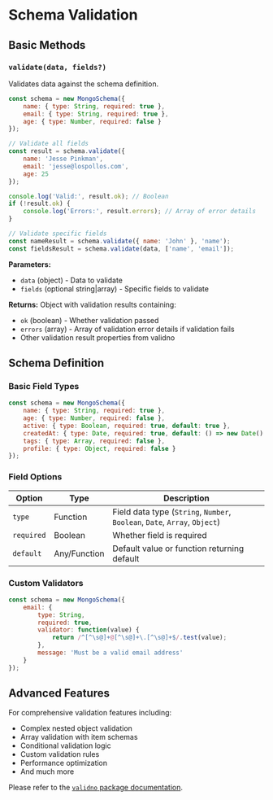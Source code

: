 # Schema Validation

<!--@include: ../.includes/validno-info.md-->

## Basic Methods

### `validate(data, fields?)`

Validates data against the schema definition.

```javascript
const schema = new MongoSchema({
    name: { type: String, required: true },
    email: { type: String, required: true },
    age: { type: Number, required: false }
});

// Validate all fields
const result = schema.validate({
    name: 'Jesse Pinkman',
    email: 'jesse@lospollos.com',
    age: 25
});

console.log('Valid:', result.ok); // Boolean
if (!result.ok) {
    console.log('Errors:', result.errors); // Array of error details
}

// Validate specific fields
const nameResult = schema.validate({ name: 'John' }, 'name');
const fieldsResult = schema.validate(data, ['name', 'email']);
```

**Parameters:**
- `data` (object) - Data to validate
- `fields` (optional string|array) - Specific fields to validate

**Returns:** Object with validation results containing:
- `ok` (boolean) - Whether validation passed
- `errors` (array) - Array of validation error details if validation fails
- Other validation result properties from validno

## Schema Definition

### Basic Field Types

```javascript
const schema = new MongoSchema({
    name: { type: String, required: true },
    age: { type: Number, required: false },
    active: { type: Boolean, required: true, default: true },
    createdAt: { type: Date, required: true, default: () => new Date() },
    tags: { type: Array, required: false },
    profile: { type: Object, required: false }
});
```

### Field Options

| Option | Type | Description |
|--------|------|-------------|
| `type` | Function | Field data type (`String`, `Number`, `Boolean`, `Date`, `Array`, `Object`) |
| `required` | Boolean | Whether field is required |
| `default` | Any/Function | Default value or function returning default |

### Custom Validators

```javascript
const schema = new MongoSchema({
    email: {
        type: String,
        required: true,
        validator: function(value) {
            return /^[^\s@]+@[^\s@]+\.[^\s@]+$/.test(value);
        },
        message: 'Must be a valid email address'
    }
});
```

## Advanced Features

For comprehensive validation features including:
- Complex nested object validation
- Array validation with item schemas
- Conditional validation logic
- Custom validation rules
- Performance optimization
- And much more

Please refer to the [`validno` package documentation](https://www.npmjs.com/package/validno).